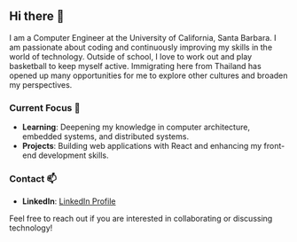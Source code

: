 ## Hi there 👋

I am a Computer Engineer at the University of California, Santa Barbara. I am passionate about coding and continuously improving my skills in the world of technology. Outside of school, I love to work out and play basketball to keep myself active. Immigrating here from Thailand has opened up many opportunities for me to explore other cultures and broaden my perspectives.

### Current Focus 🔭
- **Learning**: Deepening my knowledge in computer architecture, embedded systems, and distributed systems.
- **Projects**: Building web applications with React and enhancing my front-end development skills.

### Contact 📫
- **LinkedIn**: [LinkedIn Profile](https://www.linkedin.com/in/pitchaya-manopchantaroj)

Feel free to reach out if you are interested in collaborating or discussing technology!
